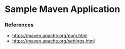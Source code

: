 # Sample Maven Application

### References
 - https://maven.apache.org/pom.html
 - https://maven.apache.org/settings.html
